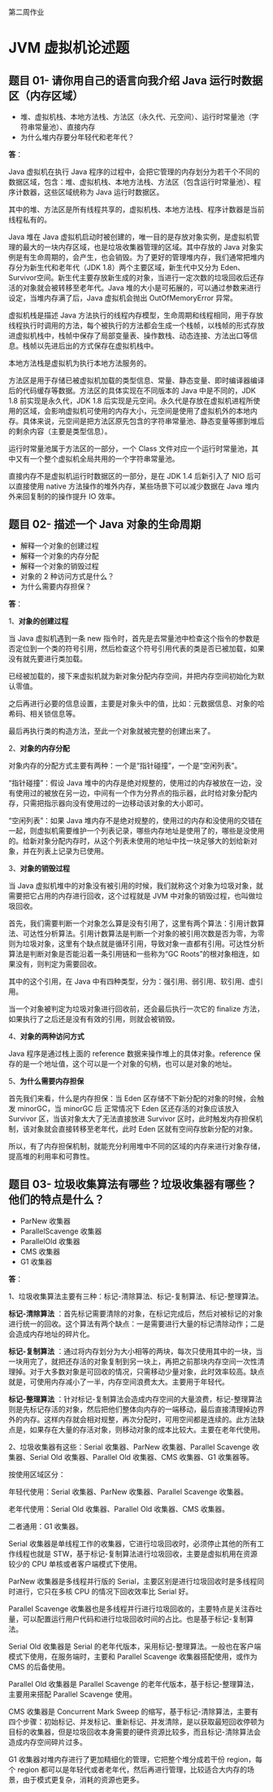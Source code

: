 第二周作业

# JVM 虚拟机论述题

## 题目 01- 请你用自己的语言向我介绍 Java 运行时数据区（内存区域）

- 堆、虚拟机栈、本地方法栈、方法区（永久代、元空间）、运行时常量池（字符串常量池）、直接内存
- 为什么堆内存要分年轻代和老年代？



**答**：

Java 虚拟机在执行 Java 程序的过程中，会把它管理的内存划分为若干个不同的数据区域，包含：堆、虚拟机栈、本地方法栈、方法区（包含运行时常量池）、程序计数器，这些区域统称为 Java 运行时数据区。

其中的堆、方法区是所有线程共享的，虚拟机栈、本地方法栈、程序计数器是当前线程私有的。

Java 堆在 Java 虚拟机启动时被创建的，唯一目的是存放对象实例，是虚拟机管理的最大的一块内存区域，也是垃圾收集器管理的区域。其中存放的 Java 对象实例是有生命周期的，会产生，也会销毁。为了更好的管理堆内存，我们通常把堆内存分为新生代和老年代（JDK 1.8）两个主要区域，新生代中又分为 Eden、Survivor空间。新生代主要存放新生成的对象，当进行一定次数的垃圾回收后还存活的对象就会被转移至老年代。Java 堆的大小是可拓展的，可以通过参数来进行设定，当堆内存满了后，Java 虚拟机会抛出 OutOfMemoryError 异常。

虚拟机栈是描述 Java 方法执行的线程内存模型，生命周期和线程相同，用于存放线程执行时调用的方法，每个被执行的方法都会生成一个栈帧，以栈帧的形式存放进虚拟机栈中，栈帧中保存了局部变量表、操作数栈、动态连接、方法出口等信息。栈帧以先进后出的方式保存在虚拟机栈中。

本地方法栈是虚拟机为执行本地方法服务的。

方法区是用于存储已被虚拟机加载的类型信息、常量、静态变量、即时编译器编译后的代码缓存等数据。方法区的具体实现在不同版本的 Java 中是不同的，JDK 1.8 前实现是永久代，JDK 1.8 后实现是元空间。永久代是存放在虚拟机进程所使用的区域，会影响虚拟机可使用的内存大小，元空间是使用了虚拟机外的本地内存。具体来说，元空间是把方法区原先包含的字符串常量池、静态变量等挪到堆后的剩余内容（主要是类型信息）。

运行时常量池属于方法区的一部分，一个 Class 文件对应一个运行时常量池，其中又有一个整个虚拟机全局共用的一个字符串常量池。

直接内存不是虚拟机运行时数据区的一部分，是在 JDK 1.4 后新引入了 NIO 后可以直接使用 native 方法操作的堆外内存，某些场景下可以减少数据在 Java 堆内外来回复制的的操作提升 IO 效率。



## 题目 02- 描述一个 Java 对象的生命周期

- 解释一个对象的创建过程
- 解释一个对象的内存分配
- 解释一个对象的销毁过程
- 对象的 2 种访问方式是什么？
- 为什么需要内存担保？



**答**：

1、**对象的创建过程**

当 Java 虚拟机遇到一条 new 指令时，首先是去常量池中检查这个指令的参数是否定位到一个类的符号引用，然后检查这个符号引用代表的类是否已被加载，如果没有就先要进行类加载。

已经被加载的，接下来虚拟机就为新对象分配内存空间，并把内存空间初始化为默认零值。

之后再进行必要的信息设置，主要是对象头中的值，比如：元数据信息、对象的哈希码、相关锁信息等。

最后再执行类的构造方法，至此一个对象就被完整的创建出来了。

2、**对象的内存分配** 

对象内存的分配方式主要有两种：一个是“指针碰撞”，一个是“空闲列表”。

“指针碰撞”：假设 Java 堆中的内存是绝对规整的，使用过的内存被放在一边，没有使用过的被放在另一边，中间有一个作为分界点的指示器，此时给对象分配内存，只需把指示器向没有使用过的一边移动该对象的大小即可。

“空闲列表”：如果 Java 堆内存不是绝对规整的，使用过的内存和没使用的交错在一起，则虚拟机需要维护一个列表记录，哪些内存地址是使用了的，哪些是没使用的。给新对象分配内存时，从这个列表未使用的地址中找一块足够大的划给新对象，并在列表上记录为已使用。

3、**对象的销毁过程** 

当 Java 虚拟机堆中的对象没有被引用的时候，我们就称这个对象为垃圾对象，就需要把它占用的内存进行回收，这个过程就是 JVM 中对象的销毁过程，也叫做垃圾回收。

首先，我们需要判断一个对象怎么算是没有引用了，这里有两个算法：引用计数算法、可达性分析算法。引用计数算法是判断一个对象的被引用次数是否为零，为零则为垃圾对象，这里有个缺点就是循环引用，导致对象一直都有引用。可达性分析算法是判断对象是否能沿着一条引用链和一些称为“GC Roots”的根对象相连，如果没有，则判定为需要回收。

其中的这个引用，在 Java 中有四种类型，分为：强引用、弱引用、软引用、虚引用。

当一个对象被判定为垃圾对象进行回收前，还会最后执行一次它的 finalize 方法，如果执行了之后还是没有有效的引用，则就会被销毁。

4、**对象的两种访问方式** 

Java 程序是通过栈上面的 reference 数据来操作堆上的具体对象。reference 保存的是一个地址值，这个可以是一个对象的句柄，也可以是对象的地址。

5、**为什么需要内存担保** 

首先我们来看，什么是内存担保：当 Eden 区存储不下新分配的对象的时候，会触发 minorGC，当 minorGC 后 正常情况下 Eden 区还存活的对象应该放入 Survivor 区，当该对象太大了无法直接放进 Survivor 区时，此时触发内存担保机制，该对象就会直接转移至老年代，此时 Eden 区就有空间存放新分配的对象。

所以，有了内存担保机制，就能充分利用堆中不同的区域的内存来进行对象存储，提高堆的利用率和可靠性。



## 题目 03- 垃圾收集算法有哪些？垃圾收集器有哪些？他们的特点是什么？

- ParNew 收集器
- ParallelScavenge 收集器
- ParallelOld 收集器
- CMS 收集器
- G1 收集器



**答**：

1、垃圾收集算法主要有三种：标记-清除算法、标记-复制算法、标记-整理算法。

**标记-清除算法** ：首先标记需要清除的对象，在标记完成后，然后对被标记的对象进行统一的回收。这个算法有两个缺点：一是需要进行大量的标记清除动作；二是会造成内存地址的碎片化。

**标记-复制算法** ：通过将内存划分为大小相等的两块，每次只使用其中的一块，当一块用完了，就把还存活的对象复制到另一块上，再把之前那块内存空间一次性清理掉。对于大多数对象是可回收的情况，只需移动少量对象，此时效率较高。缺点就是，可使用内存减小了一半，内存空间浪费太大。主要用于年轻代。

**标记-整理算法** ：针对标记-复制算法会造成内存空间的大量浪费，标记-整理算法则是先标记存活的对象，然后把他们整体向内存的一端移动，最后直接清理掉边界外的内存。这样内存就会相对规整，再次分配时，可用空间都是连续的。此方法缺点是，如果存在大量的存活对象，则移动对象的成本比较大。主要在老年代使用。

2、垃圾收集器有这些：Serial 收集器、ParNew 收集器、Parallel Scavenge 收集器、Serial Old 收集器、Parallel Old 收集器、CMS 收集器、G1 收集器等。

按使用区域区分：

年轻代使用：Serial 收集器、ParNew 收集器、Parallel Scavenge 收集器。

老年代使用：Serial Old 收集器、Parallel Old 收集器、CMS 收集器。

二者通用：G1 收集器。

Serial 收集器是单线程工作的收集器，它进行垃圾回收时，必须停止其他的所有工作线程也就是 STW，基于标记-复制算法进行垃圾回收，主要是虚拟机用在资源较少的 CPU 单核或者客户端模式下使用。

ParNew 收集器是多线程并行版的 Serial，主要区别是进行垃圾回收时是多线程同时进行，它只在多核 CPU 的情况下回收效率比 Serial 好。

Parallel Scavenge 收集器也是多线程并行进行垃圾回收的，主要特点是关注吞吐量，可以配置运行用户代码和进行垃圾回收时间的占比。也是基于标记-复制算法。

Serial Old 收集器是 Serial 的老年代版本，采用标记-整理算法。一般也在客户端模式下使用，在服务端时，主要和 Parallel Scavenge 收集器搭配使用，或作为 CMS 的后备使用。

Parallel Old 收集器是 Parallel Scavenge 的老年代版本，基于标记-整理算法，主要用来搭配 Parallel Scavenge 使用。

CMS 收集器是 Concurrent Mark Sweep 的缩写，基于标记-清除算法，主要有四个步骤：初始标记、并发标记、重新标记、并发清除，是以获取最短回收停顿为目标的收集器，但是垃圾回收本身需要的硬件资源比较多，而且标记-清除算法会造成内存空间碎片过多。

G1 收集器对堆内存进行了更加精细化的管理，它把整个堆分成若干份 region，每个 region 都可以是年轻代或者老年代，然后再进行管理，比较适合大内存的场景，由于模式更复杂，消耗的资源也更多。